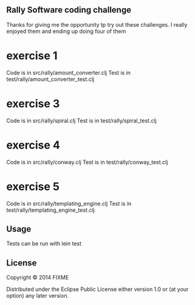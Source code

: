 ## Rally Software coding challenge

Thanks for giving me the opportunity tp try out these challenges.
I really enjoyed them and ending up doing four of them

# exercise 1
Code is in src/rally/amount_converter.clj
Test is in test/rally/amount_converter_test.clj

# exercise 3
Code is in src/rally/spiral.clj
Test is in test/rally/spiral_test.clj

# exercise 4
Code is in src/rally/conway.clj
Test is in test/rally/conway_test.clj

# exercise 5
Code is in src/rally/templating_engine.clj
Test is in test/rally/templating_engine_test.clj

## Usage

Tests can be run with lein test

## License

Copyright © 2014 FIXME

Distributed under the Eclipse Public License either version 1.0 or (at
your option) any later version.
